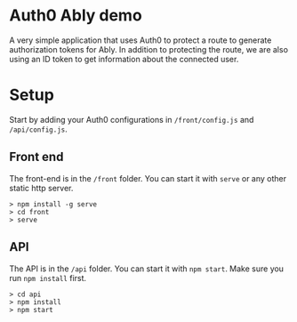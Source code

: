 # Auth0 Ably demo
A very simple application that uses Auth0 to protect a route to generate authorization tokens for Ably.  In addition to protecting the route, we are also using an ID token to get information about the connected user.

# Setup

Start by adding your Auth0 configurations in `/front/config.js` and `/api/config.js`.

## Front end 
The front-end is in the `/front` folder.  You can start it with `serve` or any other static http server.

```
> npm install -g serve
> cd front
> serve
```

## API
The API is in the `/api` folder.  You can start it with `npm start`.  Make sure you run `npm install` first.

```
> cd api
> npm install
> npm start
```
